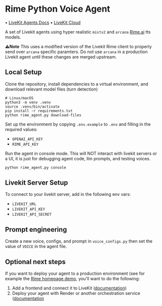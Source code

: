
# Rime Python Voice Agent

<p>
  •
  <a href="https://docs.livekit.io/agents/overview/">LiveKit Agents Docs</a>
  •
  <a href="https://livekit.io/cloud">LiveKit Cloud</a>
</p>

A set of Livekit agents using hyper realistic `mistv2` and `arcana` [Rime.ai](https://www.rime.ai/) tts models.

**⚠️Note** This uses a modified version of the Livekit Rime client to properly send over `arcana` specific paramters.
Do not use `arcana` in a production Livekit agent until these changes are merged upstream.

## Local Setup

Clone the repository, install dependencies to a virtual environment, and download relevant model files (turn detection)

```console
# Linux/macOS
python3 -m venv .venv
source .venv/bin/activate
pip install -r requirements.txt
python rime_agent.py download-files
```

Set up the environment by copying `.env.example` to `.env` and filling in the required values:

- `OPENAI_API_KEY`
- `RIME_API_KEY`

Run the agent in console mode. This will NOT interact with livekit servers or a UI, it is just for debugging
 agent code, llm prompts, and testing voices.

```bash
python rime_agent.py console
```

## Livekit Server Setup
To connect to your livekit server, add in the following env vars:
- `LIVEKIT_URL`
- `LIVEKIT_API_KEY`
- `LIVEKIT_API_SECRET`

## Prompt engineering

Create a new voice, configs, and prompt in `voice_configs.py` then set the value of `VOICE` in the agent file.

## Optional next steps

If you want to deploy your agent to a production environment (see for example the [Rime homepage demo](https://rime.ai/), you'll want to do the following:

1. Add a frontend and connect it to LiveKit ([documentation](https://docs.livekit.io/agents/start/voice-ai/#connect-to-playground))
2. Deploy your agent with Render or another orchestration service ([documentation](https://docs.livekit.io/agents/ops/deployment/)
